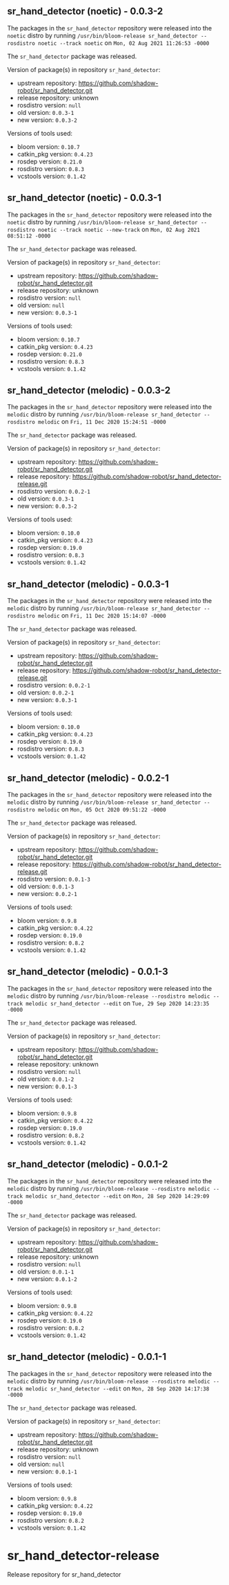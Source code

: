 ## sr_hand_detector (noetic) - 0.0.3-2

The packages in the `sr_hand_detector` repository were released into the `noetic` distro by running `/usr/bin/bloom-release sr_hand_detector --rosdistro noetic --track noetic` on `Mon, 02 Aug 2021 11:26:53 -0000`

The `sr_hand_detector` package was released.

Version of package(s) in repository `sr_hand_detector`:

- upstream repository: https://github.com/shadow-robot/sr_hand_detector.git
- release repository: unknown
- rosdistro version: `null`
- old version: `0.0.3-1`
- new version: `0.0.3-2`

Versions of tools used:

- bloom version: `0.10.7`
- catkin_pkg version: `0.4.23`
- rosdep version: `0.21.0`
- rosdistro version: `0.8.3`
- vcstools version: `0.1.42`


## sr_hand_detector (noetic) - 0.0.3-1

The packages in the `sr_hand_detector` repository were released into the `noetic` distro by running `/usr/bin/bloom-release sr_hand_detector --rosdistro noetic --track noetic --new-track` on `Mon, 02 Aug 2021 08:51:12 -0000`

The `sr_hand_detector` package was released.

Version of package(s) in repository `sr_hand_detector`:

- upstream repository: https://github.com/shadow-robot/sr_hand_detector.git
- release repository: unknown
- rosdistro version: `null`
- old version: `null`
- new version: `0.0.3-1`

Versions of tools used:

- bloom version: `0.10.7`
- catkin_pkg version: `0.4.23`
- rosdep version: `0.21.0`
- rosdistro version: `0.8.3`
- vcstools version: `0.1.42`


## sr_hand_detector (melodic) - 0.0.3-2

The packages in the `sr_hand_detector` repository were released into the `melodic` distro by running `/usr/bin/bloom-release sr_hand_detector --rosdistro melodic` on `Fri, 11 Dec 2020 15:24:51 -0000`

The `sr_hand_detector` package was released.

Version of package(s) in repository `sr_hand_detector`:

- upstream repository: https://github.com/shadow-robot/sr_hand_detector.git
- release repository: https://github.com/shadow-robot/sr_hand_detector-release.git
- rosdistro version: `0.0.2-1`
- old version: `0.0.3-1`
- new version: `0.0.3-2`

Versions of tools used:

- bloom version: `0.10.0`
- catkin_pkg version: `0.4.23`
- rosdep version: `0.19.0`
- rosdistro version: `0.8.3`
- vcstools version: `0.1.42`


## sr_hand_detector (melodic) - 0.0.3-1

The packages in the `sr_hand_detector` repository were released into the `melodic` distro by running `/usr/bin/bloom-release sr_hand_detector --rosdistro melodic` on `Fri, 11 Dec 2020 15:14:07 -0000`

The `sr_hand_detector` package was released.

Version of package(s) in repository `sr_hand_detector`:

- upstream repository: https://github.com/shadow-robot/sr_hand_detector.git
- release repository: https://github.com/shadow-robot/sr_hand_detector-release.git
- rosdistro version: `0.0.2-1`
- old version: `0.0.2-1`
- new version: `0.0.3-1`

Versions of tools used:

- bloom version: `0.10.0`
- catkin_pkg version: `0.4.23`
- rosdep version: `0.19.0`
- rosdistro version: `0.8.3`
- vcstools version: `0.1.42`


## sr_hand_detector (melodic) - 0.0.2-1

The packages in the `sr_hand_detector` repository were released into the `melodic` distro by running `/usr/bin/bloom-release sr_hand_detector --rosdistro melodic` on `Mon, 05 Oct 2020 09:51:22 -0000`

The `sr_hand_detector` package was released.

Version of package(s) in repository `sr_hand_detector`:

- upstream repository: https://github.com/shadow-robot/sr_hand_detector.git
- release repository: https://github.com/shadow-robot/sr_hand_detector-release.git
- rosdistro version: `0.0.1-3`
- old version: `0.0.1-3`
- new version: `0.0.2-1`

Versions of tools used:

- bloom version: `0.9.8`
- catkin_pkg version: `0.4.22`
- rosdep version: `0.19.0`
- rosdistro version: `0.8.2`
- vcstools version: `0.1.42`


## sr_hand_detector (melodic) - 0.0.1-3

The packages in the `sr_hand_detector` repository were released into the `melodic` distro by running `/usr/bin/bloom-release --rosdistro melodic --track melodic sr_hand_detector --edit` on `Tue, 29 Sep 2020 14:23:35 -0000`

The `sr_hand_detector` package was released.

Version of package(s) in repository `sr_hand_detector`:

- upstream repository: https://github.com/shadow-robot/sr_hand_detector.git
- release repository: unknown
- rosdistro version: `null`
- old version: `0.0.1-2`
- new version: `0.0.1-3`

Versions of tools used:

- bloom version: `0.9.8`
- catkin_pkg version: `0.4.22`
- rosdep version: `0.19.0`
- rosdistro version: `0.8.2`
- vcstools version: `0.1.42`


## sr_hand_detector (melodic) - 0.0.1-2

The packages in the `sr_hand_detector` repository were released into the `melodic` distro by running `/usr/bin/bloom-release --rosdistro melodic --track melodic sr_hand_detector --edit` on `Mon, 28 Sep 2020 14:29:09 -0000`

The `sr_hand_detector` package was released.

Version of package(s) in repository `sr_hand_detector`:

- upstream repository: https://github.com/shadow-robot/sr_hand_detector.git
- release repository: unknown
- rosdistro version: `null`
- old version: `0.0.1-1`
- new version: `0.0.1-2`

Versions of tools used:

- bloom version: `0.9.8`
- catkin_pkg version: `0.4.22`
- rosdep version: `0.19.0`
- rosdistro version: `0.8.2`
- vcstools version: `0.1.42`


## sr_hand_detector (melodic) - 0.0.1-1

The packages in the `sr_hand_detector` repository were released into the `melodic` distro by running `/usr/bin/bloom-release --rosdistro melodic --track melodic sr_hand_detector --edit` on `Mon, 28 Sep 2020 14:17:38 -0000`

The `sr_hand_detector` package was released.

Version of package(s) in repository `sr_hand_detector`:

- upstream repository: https://github.com/shadow-robot/sr_hand_detector.git
- release repository: unknown
- rosdistro version: `null`
- old version: `null`
- new version: `0.0.1-1`

Versions of tools used:

- bloom version: `0.9.8`
- catkin_pkg version: `0.4.22`
- rosdep version: `0.19.0`
- rosdistro version: `0.8.2`
- vcstools version: `0.1.42`


# sr_hand_detector-release
Release repository for sr_hand_detector

